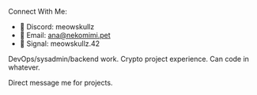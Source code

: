 Connect With Me:

- 👾 Discord: meowskullz
- 📧 Email: ana@nekomimi.pet
- 🔐 Signal: meowskullz.42

DevOps/sysadmin/backend work. Crypto project experience. Can code in whatever.

Direct message me for projects.
